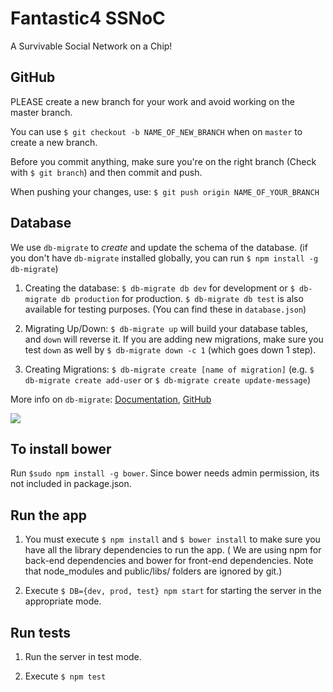 # Fantastic4 SSNoC

A Survivable Social Network on a Chip!

## GitHub

PLEASE create a new branch for your work and avoid working on the master branch.

You can use `$ git checkout -b NAME_OF_NEW_BRANCH` when on `master` to create a new branch.

Before you commit anything, make sure you're on the right branch (Check with `$ git branch`) and then commit and push. 

When pushing your changes, use: `$ git push origin NAME_OF_YOUR_BRANCH`

## Database

We use `db-migrate` to *create* and update the schema of the database.
(if you don't have `db-migrate` installed globally, you can run `$ npm install -g db-migrate`)

1. Creating the database: `$ db-migrate db dev` for development or `$ db-migrate db production` for production. `$ db-migrate db test` is also available for testing purposes. (You can find these in `database.json`)

2. Migrating Up/Down: `$ db-migrate up` will build your database tables, and `down` will reverse it. If you are adding new migrations, make sure you test `down` as well by `$ db-migrate down -c 1` (which goes down 1 step).

3. Creating Migrations: `$ db-migrate create [name of migration]` (e.g. `$ db-migrate create add-user` or `$ db-migrate create update-message`)

More info on `db-migrate`: [Documentation](http://db-migrate.readthedocs.org/en/latest/), [GitHub](https://github.com/db-migrate/node-db-migrate)


![](https://s-media-cache-ak0.pinimg.com/236x/d9/8a/99/d98a99d92253adf6c694e014ea3ee9af.jpg)

## To install bower

Run `$sudo npm install -g bower`. Since bower needs admin permission, its not included in package.json.

## Run the app

1. You must execute `$ npm install` and `$ bower install` to make sure you have all the library dependencies to run the app. ( We are using npm for back-end dependencies and bower for front-end dependencies. Note that node_modules and public/libs/ folders are ignored by git.)

2. Execute `$ DB={dev, prod, test} npm start` for starting the server in the appropriate mode.

## Run tests

1. Run the server in test mode.

2. Execute `$ npm test` 
